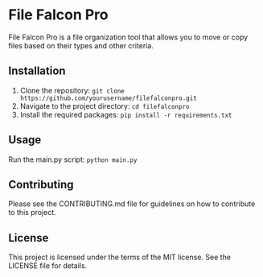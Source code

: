 # File Falcon Pro

File Falcon Pro is a file organization tool that allows you to move or copy files based on their types and other criteria.

## Installation

1. Clone the repository: `git clone https://github.com/yourusername/filefalconpro.git`
2. Navigate to the project directory: `cd filefalconpro`
3. Install the required packages: `pip install -r requirements.txt`

## Usage

Run the main.py script: `python main.py`

## Contributing

Please see the CONTRIBUTING.md file for guidelines on how to contribute to this project.

## License

This project is licensed under the terms of the MIT license. See the LICENSE file for details.
